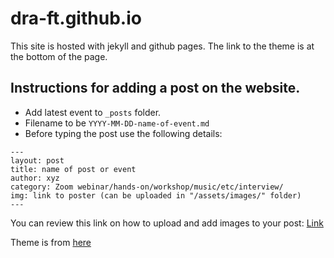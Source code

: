 # dra-ft.github.io
This site is hosted with jekyll and github pages. The link to the theme is at the bottom of the page. 


## Instructions for adding a post on the website. 
- Add latest event to ```_posts``` folder. 
- Filename to be ```YYYY-MM-DD-name-of-event.md```
- Before typing the post use the following details:

```
---
layout: post
title: name of post or event
author: xyz
category: Zoom webinar/hands-on/workshop/music/etc/interview/
img: link to poster (can be uploaded in "/assets/images/" folder)  
---
```

You can review this link on how to upload and add images to your post: [Link](/assets/images/instructionsforuploadingimages.md)

Theme is from [here](https://github.com/lilykonings/louie)
